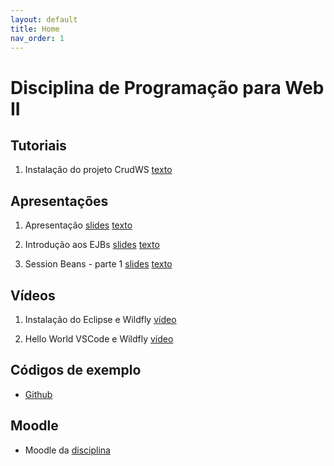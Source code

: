```yaml
---
layout: default
title: Home
nav_order: 1
---
```


# Disciplina de Programação para Web II

## Tutoriais

1. Instalação do projeto CrudWS [texto](tutorials/crudws.md)

## Apresentações

1. Apresentação [slides](https://moodle.poa.ifrs.edu.br/course/view.php?id=5778) [texto]([slides/02-introdução/slides.md](https://moodle.poa.ifrs.edu.br/course/view.php?id=5778))

1. Introdução aos EJBs [slides](slides/02-introdução/index.html) [texto](slides/02-introdução/slides.md) 

1. Session Beans - parte 1 [slides](slides/03-session-beans-01/index.html) [texto](slides/03-session-beans-01/slides.md)

## Vídeos

1. Instalação do Eclipse e Wildfly [vídeo](https://youtu.be/MkjzEuSleso)

1. Hello World VSCode e Wildfly [vídeo](https://youtu.be/aOAHTI4YAAI)

## Códigos de exemplo

* [Github](https://github.com/rodrigoprestesmachado/pw2)

## Moodle

* Moodle da [disciplina](https://moodle.poa.ifrs.edu.br/course/view.php?id=5778)